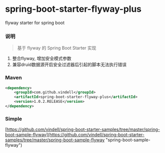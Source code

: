 # spring-boot-starter-flyway-plus
flyway starter for spring boot

### 说明


 > 基于 flyway 的 Spring Boot Starter 实现

1. 整合flyway, 增加安全模式参数
2. 兼容druid数据源开启安全过滤器后引起的脚本无法执行错误

### Maven

``` xml
<dependency>
	<groupId>com.github.vindell</groupId>
	<artifactId>spring-boot-starter-flyway-plus</artifactId>
	<version>1.0.2.RELEASE</version>
</dependency>
```

### Simple

[https://github.com/vindell/spring-boot-starter-samples/tree/master/spring-boot-sample-flyway](https://github.com/vindell/spring-boot-starter-samples/tree/master/spring-boot-sample-flyway "spring-boot-sample-flyway")

